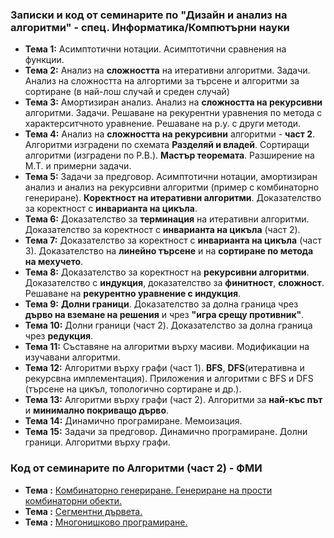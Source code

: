 ### Записки и код от семинарите по "Дизайн и анализ на алгоритми" - спец. Информатика/Компютърни науки


 - **Тема  1:**  Асимптотични нотации. Асимптотични сравнения на функции.
 - **Тема  2:**  Анализ на **сложността** на итеративни алгоритми. Задачи. Анализ на сложността на алгортими за търсене и алгоритми за сортиране (в най-лош случай и среден случай)
 - **Тема  3:**  Амортизиран анализ. Анализ на **сложността на рекурсивни** алгоритми. Задачи. Решаване на рекурентни уравнения по метода с характерситчното уравнение. Решаване на р.у. с други методи.
 - **Тема  4:**  Анализ на **сложността на рекурсивни** алгоритми - **част 2**. Алгоритми изградени по схемата **Разделяй и владей**. Сортиращи алгоритми (изградени по Р.В.). **Мастър теоремата**. Разширение на М.Т. и примерни задачи.
 - **Тема  5:**  Задачи за предговор. Асимптотични нотации, амортизиран анализ и анализ на рекурсивни алгоритми (пример с комбинаторно генериране).
  **Коректност на итеративни алгоритми**. Доказателство за коректност с **инварианта на цикъла**. 
 - **Тема  6:**  Доказателство за **терминация** на итеративни алгоритми. Доказателство за коректност с  **инварианта на цикъла** (част 2).
 - **Тема  7:**  Доказателство за коректност с  **инварианта на цикъла** (част 3). Доказателство на **линейно търсене** и на **сортиране по метода на мехучето**.
 - **Тема  8:**  Доказателство за коректност на  **рекурсивни алгоритми**. Доказателство с **индукция**, доказателство за **финитност**, **сложност**. Решаване на **рекурентно уравнение с индукция**.
 - **Тема  9:**  **Долни граници**. Доказателство за долна граница чрез **дърво на вземане на решения** и чрез **"игра срещу противник"**. 
 - **Тема  10:**  Долни граници (част 2). Доказателство за долна граница чрез **редукция**.
 - **Тема  11:**  Съставяне на алгоритми върху масиви. Модификации на изучавани алгоритми.
 - **Тема  12:**  Алгоритми върху графи (част 1). **BFS**, **DFS**(итеративна и рекурсвна имплементация). Приложения и алгоритми с BFS и DFS (търсене на цикъл, топологично сортиране и др.).
 - **Тема  13:**  Алгоритми върху графи (част 2). Алгоритми за **най-къс път** и **минимално покриващо дърво**.
 - **Тема  14:**  Динамично програмиране. Мемоизация.
 - **Тема  15:**  Задачи за предговор. Динамично програмиране. Долни граници. Алгоритми върху графи.



### Код от семинарите по Алгоритми (част 2) - ФМИ
 - **Тема :**  [Комбинаторно генериране. Генериране на прости комбинаторни обекти.](https://github.com/Angeld55/Data_structures_and_algorithms_FMI/tree/main/advanced_CombinatorialGeneration)
 - **Тема :**  [Сегментни дървета.](https://github.com/Angeld55/Data_structures_and_algorithms_FMI/tree/main/advanced_SegmentTrees)
 - **Тема :**  [Многонишково програмиране.](https://github.com/Angeld55/Data_structures_and_algorithms_FMI/tree/main/advanced_Multithreading)
